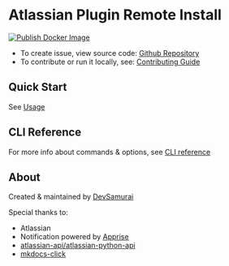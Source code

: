 # Atlassian Plugin Remote Install

[![Publish Docker Image](https://github.com/itdevsamurai/atlassian-plugin-remote-install/actions/workflows/publish-docker-image.yml/badge.svg)](https://github.com/itdevsamurai/atlassian-plugin-remote-install/actions/workflows/publish-docker-image.yml)

* To create issue, view source code: [Github Repository](https://github.com/itdevsamurai/atlassian-plugin-remote-install)
* To contribute or run it locally, see: [Contributing Guide](https://github.com/itdevsamurai/atlassian-plugin-remote-install/blob/main/CONTRIBUTING.MD)

## Quick Start

See [Usage](https://github.com/itdevsamurai/atlassian-plugin-remote-install#usage)

## CLI Reference

For more info about commands & options, see [CLI reference](cli.md)

## About

Created & maintained by [DevSamurai](https://www.devsamurai.com)

Special thanks to:

* Atlassian
* Notification powered by [Apprise](https://github.com/caronc/apprise-api)
* [atlassian-api/atlassian-python-api](https://github.com/atlassian-api/atlassian-python-api)
* [mkdocs-click](https://github.com/DataDog/mkdocs-click/)
